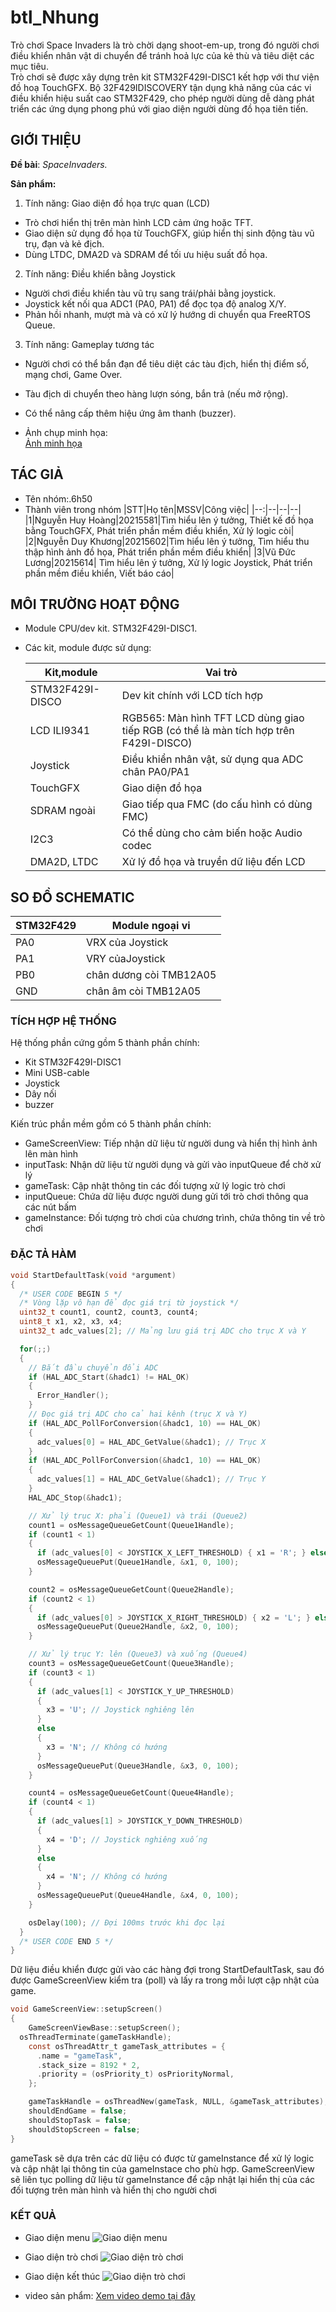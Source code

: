 # btl_Nhung

Trò chơi Space Invaders là trò chời dạng shoot-em-up, trong đó người chơi điều khiển nhân vật di chuyển để tránh hoả lực của kẻ thù và tiêu diệt các mục tiêu.  
Trò chơi sẽ được xây dựng trên kit STM32F429I-DISC1 kết hợp với thư viện đồ hoạ TouchGFX. Bộ 32F429IDISCOVERY tận dụng khả năng của các vi điều khiển hiệu suất cao STM32F429, cho phép người dùng dễ dàng phát triển các ứng dụng phong phú với giao diện người dùng đồ họa tiên tiến.


## GIỚI THIỆU

__Đề bài__: _SpaceInvaders._

__Sản phẩm:__
1. Tính năng: Giao diện đồ họa trực quan (LCD)
- Trò chơi hiển thị trên màn hình LCD cảm ứng hoặc TFT.
- Giao diện sử dụng đồ họa từ TouchGFX, giúp hiển thị sinh động tàu vũ trụ, đạn và kẻ địch.
- Dùng LTDC, DMA2D và SDRAM để tối ưu hiệu suất đồ họa.
2. Tính năng: Điều khiển bằng Joystick
- Người chơi điều khiển tàu vũ trụ sang trái/phải bằng joystick.
- Joystick kết nối qua ADC1 (PA0, PA1) để đọc tọa độ analog X/Y.
- Phản hồi nhanh, mượt mà và có xử lý hướng di chuyển qua FreeRTOS Queue.
3. Tính năng: Gameplay tương tác
- Người chơi có thể bắn đạn để tiêu diệt các tàu địch, hiển thị điểm số, mạng chơi, Game Over.
- Tàu địch di chuyển theo hàng lượn sóng, bắn trả (nếu mở rộng).
- Có thể nâng cấp thêm hiệu ứng âm thanh (buzzer).

- Ảnh chụp minh họa:  
[Ảnh minh họa](https://raw.githubusercontent.com/pxphbn8/btl_Nhung/main/images/anh-minh-hoa.jpg)
  

## TÁC GIẢ

- Tên nhóm:.6h50
- Thành viên trong nhóm
  |STT|Họ tên|MSSV|Công việc|
  |--:|--|--|--|
  |1|Nguyễn Huy Hoàng|20215581|Tìm hiểu lên ý tưởng, Thiết kế đồ họa bằng TouchGFX, Phát triển phần mềm điều khiển, Xử lý logic còi|
  |2|Nguyễn Duy Khương|20215602|Tìm hiểu lên ý tưởng, Tìm hiểu thu thập hình ảnh đồ họa, Phát triển phần mềm điều khiển|
  |3|Vũ Đức Lương|20215614| Tìm hiểu lên ý tưởng, Xử lý logic Joystick, Phát triển phần mềm điều khiển, Viết báo cáo|


## MÔI TRƯỜNG HOẠT ĐỘNG

- Module CPU/dev kit.
STM32F429I-DISC1.
- Các kit, module được sử dụng:

  |Kit,module|Vai trò|
  |--|--|
  |STM32F429I-DISCO| Dev kit chính với LCD tích hợp|
  |LCD ILI9341| RGB565: Màn hình TFT LCD dùng giao tiếp RGB (có thể là màn tích hợp trên F429I-DISCO)|
  |Joystick| Điều khiển nhân vật, sử dụng qua ADC chân PA0/PA1|
  |TouchGFX| Giao diện đồ họa|
  |SDRAM ngoài| Giao tiếp qua FMC (do cấu hình có dùng FMC)|
  |I2C3| Có thể dùng cho cảm biến hoặc Audio codec|
  |DMA2D, LTDC| Xử lý đồ họa và truyền dữ liệu đến LCD|


## SO ĐỒ SCHEMATIC

|STM32F429|Module ngoại vi|
|--|--|
|PA0|VRX của Joystick|
|PA1|VRY củaJoystick|
|PB0|chân dương còi TMB12A05|
|GND|chân âm còi TMB12A05|




### TÍCH HỢP HỆ THỐNG

  Hệ thống phần cứng gồm 5 thành phần chính:
-	Kit STM32F429I-DISC1
-	Mini USB-cable 
- Joystick
-	Dây nối
-	buzzer

  Kiến trúc phần mềm gồm có 5 thành phần chính:
-	GameScreenView: Tiếp nhận dữ liệu từ người dung và hiển thị hình ảnh lên màn hình
-	inputTask: Nhận dữ liệu từ người dụng và gửi vào inputQueue để chờ xử lý
-	gameTask: Cập nhật thông tin các đối tượng xử lý logic trò chơi
-	inputQueue: Chứa dữ liệu được người dung gửi tới trò chơi thông qua các nút bấm
-	gameInstance: Đối tượng trò chơi của chương trình, chứa thông tin về trò chơi


### ĐẶC TẢ HÀM
```c
void StartDefaultTask(void *argument)
{
  /* USER CODE BEGIN 5 */
  /* Vòng lặp vô hạn để đọc giá trị từ joystick */
  uint32_t count1, count2, count3, count4;
  uint8_t x1, x2, x3, x4;
  uint32_t adc_values[2]; // Mảng lưu giá trị ADC cho trục X và Y

  for(;;)
  {
    // Bắt đầu chuyển đổi ADC
    if (HAL_ADC_Start(&hadc1) != HAL_OK)
    {
      Error_Handler();
    }
    // Đọc giá trị ADC cho cả hai kênh (trục X và Y)
    if (HAL_ADC_PollForConversion(&hadc1, 10) == HAL_OK)
    {
      adc_values[0] = HAL_ADC_GetValue(&hadc1); // Trục X
    }
    if (HAL_ADC_PollForConversion(&hadc1, 10) == HAL_OK)
    {
      adc_values[1] = HAL_ADC_GetValue(&hadc1); // Trục Y
    }
    HAL_ADC_Stop(&hadc1);

    // Xử lý trục X: phải (Queue1) và trái (Queue2)
    count1 = osMessageQueueGetCount(Queue1Handle);
    if (count1 < 1)
    {
      if (adc_values[0] < JOYSTICK_X_LEFT_THRESHOLD) { x1 = 'R'; } else { x1 = 'N'; } // Đẩy trái (ADC thấp) → Phải
      osMessageQueuePut(Queue1Handle, &x1, 0, 100);
    }

    count2 = osMessageQueueGetCount(Queue2Handle);
    if (count2 < 1)
    {
      if (adc_values[0] > JOYSTICK_X_RIGHT_THRESHOLD) { x2 = 'L'; } else { x2 = 'N'; } // Đẩy phải (ADC cao) → Trái
      osMessageQueuePut(Queue2Handle, &x2, 0, 100);
    }

    // Xử lý trục Y: lên (Queue3) và xuống (Queue4)
    count3 = osMessageQueueGetCount(Queue3Handle);
    if (count3 < 1)
    {
      if (adc_values[1] < JOYSTICK_Y_UP_THRESHOLD)
      {
        x3 = 'U'; // Joystick nghiêng lên
      }
      else
      {
        x3 = 'N'; // Không có hướng
      }
      osMessageQueuePut(Queue3Handle, &x3, 0, 100);
    }

    count4 = osMessageQueueGetCount(Queue4Handle);
    if (count4 < 1)
    {
      if (adc_values[1] > JOYSTICK_Y_DOWN_THRESHOLD)
      {
        x4 = 'D'; // Joystick nghiêng xuống
      }
      else
      {
        x4 = 'N'; // Không có hướng
      }
      osMessageQueuePut(Queue4Handle, &x4, 0, 100);
    }

    osDelay(100); // Đợi 100ms trước khi đọc lại
  }
  /* USER CODE END 5 */
}
  ```
Dữ liệu điều khiển được gửi vào các hàng đợi trong StartDefaultTask, sau đó được GameScreenView kiểm tra (poll) và lấy ra trong mỗi lượt cập nhật của game.

```c
void GameScreenView::setupScreen()
{
	GameScreenViewBase::setupScreen();
  osThreadTerminate(gameTaskHandle);
	const osThreadAttr_t gameTask_attributes = {
	  .name = "gameTask", 
	  .stack_size = 8192 * 2,  
	  .priority = (osPriority_t) osPriorityNormal, 
	};

	gameTaskHandle = osThreadNew(gameTask, NULL, &gameTask_attributes);
	shouldEndGame = false;
	shouldStopTask = false;
	shouldStopScreen = false;
}
```
gameTask sẽ dựa trên các dữ liệu có được từ gameInstance để xử lý logic và cập nhật lại thông tin của gameInstace cho phù hợp. GameScreenView sẽ liên tục polling dữ liệu từ gameInstance để cập nhật lại hiển thị của các đối tượng trên màn hình và hiển thị cho người chơi
  
### KẾT QUẢ
- Giao diện menu
![Giao diện menu](https://raw.githubusercontent.com/pxphbn8/btl_Nhung/main/images/anh-minh-hoa.jpg)
- Giao diện trò chơi
![Giao diện trò chơi](https://raw.githubusercontent.com/pxphbn8/btl_Nhung/main/images/Giao-dien-tro-choi.jpg)
- Giao diện kết thúc
![Giao diện trò chơi](https://raw.githubusercontent.com/pxphbn8/btl_Nhung/main/images/Giao-dien-ket-thuc.jpg)

-  video sản phẩm: 
 [Xem video demo tại đây](https://drive.google.com/file/d/1pMrIorqWK59BUyRV0bhFvDTd9gOwnE5x/view?usp=sharing)

